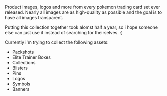 Product images, logos and more from every pokemon trading card set ever released.
Nearly all images are as high-quality as possible and the goal is to have all images transparent.

Putting this collection together took alomst half a year, so i hope someone else can just use it instead of searching for theirselves. :)


Currently i'm trying to collect the following assets:

- Packshots
- Elite Trainer Boxes
- Collections
- Blisters
- Pins
- Logos
- Symbols
- Banners
